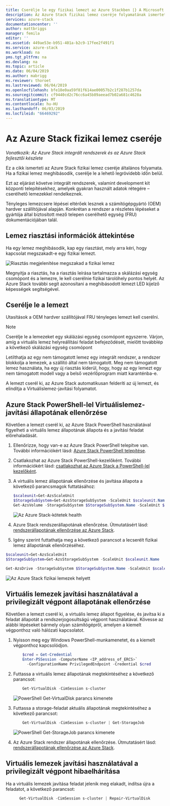 ```yaml
---
title: Cserélje le egy fizikai lemezt az Azure Stackben |} A Microsoft Docs
description: Az Azure Stack fizikai lemez cseréje folyamatának ismertetése.
services: azure-stack
documentationcenter: ''
author: mattbriggs
manager: femila
editor: ''
ms.assetid: 449ae53e-b951-401a-b2c9-17fee2f491f1
ms.service: azure-stack
ms.workload: na
pms.tgt_pltfrm: na
ms.devlang: na
ms.topic: article
ms.date: 06/04/2019
ms.author: mabrigg
ms.reviewer: thoroet
ms.lastreviewed: 06/04/2019
ms.openlocfilehash: bfe18e0aa59f81f614ae00057b2c1f287b1257da
ms.sourcegitcommit: cf9440cd2c76cc6a45b89aeead7b02a681c4628a
ms.translationtype: MT
ms.contentlocale: hu-HU
ms.lasthandoff: 06/03/2019
ms.locfileid: "66469292"
---
```

# <a name="replace-a-physical-disk-in-azure-stack"></a>Az Azure Stack fizikai lemez cseréje

*Vonatkozik: Az Azure Stack integrált rendszerek és az Azure Stack fejlesztői készlete*

Ez a cikk ismerteti az Azure Stack fizikai lemez cseréje általános folyamata. Ha a fizikai lemez meghibásodik, cserélje le a lehető legrövidebb időn belül.

Ezt az eljárást követve integrált rendszerek, valamint development kit központi telepítésekhez, amelyek gyakran használt adatok rétegére – cserélhető lemezekkel rendelkeznek.

Tényleges lemezcsere lépései eltérőek lesznek a számítógépgyártó (OEM) hardver szállítójával alapján. Konkrétan a rendszer a részletes lépéseket a gyártója által biztosított mező telepen cserélhető egység (FRU) dokumentációjában talál.

## <a name="review-disk-alert-information"></a>Lemez riasztási információk áttekintése
Ha egy lemez meghibásodik, kap egy riasztást, mely arra kéri, hogy kapcsolat megszakadt-e egy fizikai lemezt.

![Riasztás megjelenítése megszakad a fizikai lemez](media/azure-stack-replace-disk/DiskAlert.png)

Megnyitja a riasztás, ha a riasztás leírása tartalmazza a skálázási egység csomópont és a lemezre, le kell cserélnie fizikai tárolóhely pontos helyét. Az Azure Stack további segít azonosítani a meghibásodott lemezt LED kijelző képességek segítségével.

## <a name="replace-the-disk"></a>Cserélje le a lemezt

Utasítások a OEM hardver szállítójával FRU tényleges lemezt kell cserélni.

> [!note]
> Cserélje le a lemezeket egy skálázási egység csomópont egyszerre. Várjon, amíg a virtuális lemez helyreállítási feladat befejeződését, mielőtt továbblép a következő skálázási egység csomópont

Letilthatja az egy nem támogatott lemez egy integrált rendszer, a rendszer blokkolja a lemezek, a szállító által nem támogatott. Meg nem támogatott lemez használata, ha egy új riasztás kiderül, hogy, hogy az egy lemezt egy nem támogatott modell vagy a belső vezérlőprogram miatt karanténba-e.

A lemezt cserél ki, az Azure Stack automatikusan felderíti az új lemezt, és elindítja a Virtuálislemez-javítási folyamatot.

## <a name="check-the-status-of-virtual-disk-repair-using-azure-stack-powershell"></a>Azure Stack PowerShell-lel Virtuálislemez-javítási állapotának ellenőrzése

Követően a lemezt cserél ki, az Azure Stack PowerShell használatával figyelheti a virtuális lemez állapotának állapota és a javítási feladat előrehaladását.

1. Ellenőrizze, hogy van-e az Azure Stack PowerShell telepítve van. További információkért lásd: [Azure Stack PowerShell telepítése](azure-stack-powershell-install.md).
2. Csatlakozhat az Azure Stack PowerShell-kezelőként. További információkért lásd: [csatlakozhat az Azure Stack a PowerShell-lel kezelőként](azure-stack-powershell-configure-admin.md).
3. A virtuális lemez állapotának ellenőrzése és javítása állapota a következő parancsmagok futtatásához:
    ```powershell  
    $scaleunit=Get-AzsScaleUnit
    $StorageSubSystem=Get-AzsStorageSubSystem -ScaleUnit $scaleunit.Name
    Get-AzsVolume -StorageSubSystem $StorageSubSystem.Name -ScaleUnit $scaleunit.name | Select-Object VolumeLabel, OperationalStatus, RepairStatus
    ```

    ![Az Azure Stack-kötetek health](media/azure-stack-replace-disk/get-azure-stack-volumes-health.png)

4. Azure Stack rendszerállapotának ellenőrzése. Útmutatásért lásd: [rendszerállapotának ellenőrzése az Azure Stack](azure-stack-diagnostic-test.md).
5. Igény szerint futtathatja meg a következő parancsot a lecserélt fizikai lemez állapotának ellenőrzéséhez.

```powershell  
$scaleunit=Get-AzsScaleUnit
$StorageSubSystem=Get-AzsStorageSubSystem -ScaleUnit $scaleunit.Name

Get-AzsDrive -StorageSubSystem $StorageSubSystem.Name -ScaleUnit $scaleunit.name | Format-Table Storagenode, Healthstatus, PhysicalLocation, Model, MediaType,  CapacityGB, CanPool, CannotPoolReason
```

![Az Azure Stack fizikai lemezek helyett](media/azure-stack-replace-disk/get-azure-stack-volumes-health.png)

## <a name="check-the-status-of-virtual-disk-repair-using-the-privileged-endpoint"></a>Virtuális lemezek javítási használatával a privilegizált végpont állapotának ellenőrzése
 
Követően a lemezt cserél ki, a virtuális lemez állapot figyelése, és javítsa ki a feladat állapotát a rendszerjogosultságú végpont használatával. Kövesse az alábbi lépéseket bármely olyan számítógépről, amelyen a kiemelt végponthoz való hálózati kapcsolatot.

1. Nyisson meg egy Windows PowerShell-munkamenetet, és a kiemelt végponthoz kapcsolódjon.
    ```powershell
        $cred = Get-Credential
        Enter-PSSession -ComputerName <IP_address_of_ERCS>`
          -ConfigurationName PrivilegedEndpoint -Credential $cred
    ``` 
  
2. Futtassa a virtuális lemez állapotának megtekintéséhez a következő parancsot:
    ```powershell
        Get-VirtualDisk -CimSession s-cluster
    ```
   ![PowerShell Get-VirtualDisk parancs kimenete](media/azure-stack-replace-disk/GetVirtualDiskOutput.png)

3. Futtassa a storage-feladat aktuális állapotának megtekintéséhez a következő parancsot:
    ```powershell
        Get-VirtualDisk -CimSession s-cluster | Get-StorageJob
    ```
      ![PowerShell Get-StorageJob parancs kimenete](media/azure-stack-replace-disk/GetStorageJobOutput.png)

4. Az Azure Stack rendszer állapotának ellenőrzése. Útmutatásért lásd: [rendszerállapotának ellenőrzése az Azure Stack](azure-stack-diagnostic-test.md).


## <a name="troubleshoot-virtual-disk-repair-using-the-privileged-endpoint"></a>Virtuális lemezek javítási használatával a privilegizált végpont hibaelhárítása

Ha a virtuális lemezek javítása feladat jelenik meg elakadt, indítsa újra a feladatot, a következő parancsot:
  ```powershell
        Get-VirtualDisk -CimSession s-cluster | Repair-VirtualDisk
  ``` 
